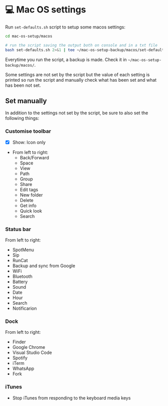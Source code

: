 # 💻 Mac OS settings

Run `set-defaults.sh` script to setup some macos settings:

```bash
cd mac-os-setup/macos

# run the script saving the output both on console and in a txt file
bash set-defaults.sh 2>&1 | tee ~/mac-os-setup-backup/macos/set-defaults-results_$(date +%Y-%m-%d_%H%M%S).txt
```

Everytime you run the script, a backup is made. Check it in `~/mac-os-setup-backup/macos/`.

Some settings are not set by the script but the value of each setting is printed so run the script and manually check  what has been set and what has been not set.

## Set manually

In addition to the settings not set by the script, be sure to also set the following things:

### Customise toolbar

- [x] Show: Icon only
- From left to right:
  - Back/Forward
  - Space
  - View
  - Path
  - Group
  - Share
  - Edit tags
  - New folder
  - Delete
  - Get info
  - Quick look
  - Search

### Status bar

From left to right:

- SpotMenu
- Sip
- RunCat
- Backup and sync from Google
- WiFi
- Bluetooth
- Battery
- Sound
- Date
- Hour
- Search
- Notificarion

### Dock

From left to right:

- Finder
- Google Chrome
- Visual Studio Code
- Spotify
- iTerm
- WhatsApp
- Fork

### iTunes

- Stop iTunes from responding to the keyboard media keys
